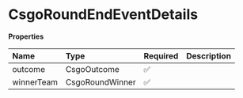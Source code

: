 # CsgoRoundEndEventDetails

**Properties**

| Name       | Type            | Required | Description |
| :--------- | :-------------- | :------- | :---------- |
| outcome    | CsgoOutcome     | ✅       |             |
| winnerTeam | CsgoRoundWinner | ✅       |             |

<!-- This file was generated by liblab | https://liblab.com/ -->
